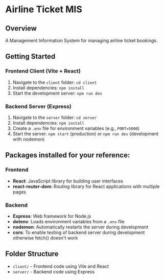 # Airline Ticket MIS

## Overview

A Management Information System for managing airline ticket bookings.

## Getting Started

### Frontend Client (Vite + React)

1. Navigate to the `client` folder: `cd client`
2. Install dependencies: `npm install`
3. Start the development server: `npm run dev`

### Backend Server (Express)

1. Navigate to the `server` folder: `cd server`
2. Install dependencies: `npm install`
3. Create a `.env` file for environment variables (e.g., `PORT=5000`)
4. Start the server: `npm start` (production) or `npm run dev` (development with nodemon)

## Packages installed for your reference:

### Frontend

- **React**: JavaScript library for building user interfaces
- **react-router-dom**: Routing library for React applications with multiple pages

### Backend

- **Express**: Web framework for Node.js
- **dotenv**: Loads environment variables from a `.env` file
- **nodemon**: Automatically restarts the server during development
- **cors**: To enable testing of backend server during development otherwise fetch() doesn't work

## Folder Structure

- `client/` - Frontend code using Vite and React
- `server/` - Backend code using Express

